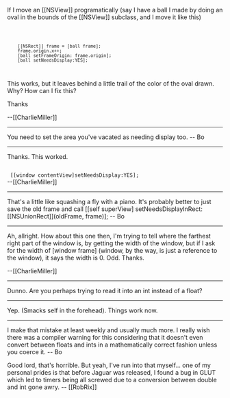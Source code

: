 

If I move an [[NSView]] programatically (say I have a ball I made by doing an oval in the bounds of the [[NSView]] subclass, and I move it like this)

<code>

        [[NSRect]] frame = [ball frame];
        frame.origin.x++;
        [ball setFrameOrigin: frame.origin];
        [ball setNeedsDisplay:YES];

</code>

This works, but it leaves behind a little trail of the color of the oval drawn.  Why?  How can I fix this?

Thanks

--[[CharlieMiller]]

----

You need to set the area you've vacated as needing display too. -- Bo

----

Thanks.  This worked.

<code>
 [[window contentView]setNeedsDisplay:YES];
</code>
--[[CharlieMiller]]

----

That's a little like squashing a fly with a piano.  It's probably better to just save the old frame and call [[self superView] setNeedsDisplayInRect:[[NSUnionRect]](oldFrame, frame)];  -- Bo

----

Ah, allright.  How about this one then, I'm trying to tell where the farthest right part of the window is, by getting the width of the window, but if I ask for the width of [window frame] (window, by the way, is just a reference to the window), it says the width is 0.  Odd.  Thanks.

--[[CharlieMiller]]

----

Dunno.  Are you perhaps trying to read it into an int instead of a float?

----

Yep.  (Smacks self in the forehead).  Things work now.

----

I make that mistake at least weekly and usually much more.  I really wish there was a compiler warning for this considering that it doesn't even convert between floats and ints in a mathematically correct fashion unless you coerce it.  -- Bo

Good lord, that's horrible. But yeah, I've run into that myself... one of my personal prides is that before Jaguar was released, I found a bug in GLUT which led to timers being all screwed due to a conversion between double and int gone awry. -- [[RobRix]]